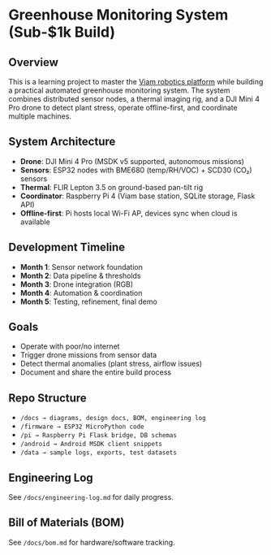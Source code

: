 # Greenhouse Monitoring System (Sub-$1k Build)
## Overview
This is a learning project to master the [Viam robotics platform](https://www.viam.com/) while building a practical automated greenhouse monitoring system. The system combines distributed sensor nodes, a thermal imaging rig, and a DJI Mini 4 Pro drone to detect plant stress, operate offline-first, and coordinate multiple machines.

## System Architecture
- **Drone**: DJI Mini 4 Pro (MSDK v5 supported, autonomous missions)
- **Sensors**: ESP32 nodes with BME680 (temp/RH/VOC) + SCD30 (CO₂) sensors
- **Thermal**: FLIR Lepton 3.5 on ground-based pan-tilt rig
- **Coordinator**: Raspberry Pi 4 (Viam base station, SQLite storage, Flask API)
- **Offline-first**: Pi hosts local Wi-Fi AP, devices sync when cloud is available

## Development Timeline
- **Month 1**: Sensor network foundation
- **Month 2**: Data pipeline & thresholds
- **Month 3**: Drone integration (RGB)
- **Month 4**: Automation & coordination
- **Month 5**: Testing, refinement, final demo

## Goals
- Operate with poor/no internet
- Trigger drone missions from sensor data
- Detect thermal anomalies (plant stress, airflow issues)
- Document and share the entire build process

## Repo Structure
- ```/docs → diagrams, design docs, BOM, engineering log```
- ```/firmware → ESP32 MicroPython code```
- ```/pi → Raspberry Pi Flask bridge, DB schemas```
- ```/android → Android MSDK client snippets```
- ```/data → sample logs, exports, test datasets```

## Engineering Log
See `/docs/engineering-log.md` for daily progress.

## Bill of Materials (BOM)
See `/docs/bom.md` for hardware/software tracking.
